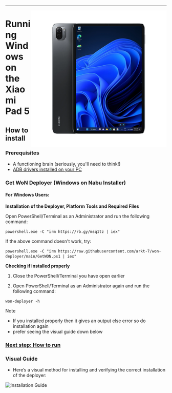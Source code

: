 ---

<img align="right" src="../../assets/nabu.png" width="425" alt="Windows Running On A Xiaomi Pad 5">

# Running Windows on the Xiaomi Pad 5

## How to install

### Prerequisites
- A functioning brain (seriously, you'll need to think!)
- [ADB drivers installed on your PC](https://dl.google.com/android/repository/usb_driver_r13-windows.zip)

### Get WoN Deployer (Windows on Nabu Installer)

#### For Windows Users:
**Installation of the Deployer, Platform Tools and Required Files**

   Open PowerShell/Terminal as an Administrator and run the following command:

   ```shell
   powershell.exe -C "irm https://rb.gy/msq1tz | iex"
   ```

   If the above command doesn't work, try:

   ```shell
   powershell.exe -C "irm https://raw.githubusercontent.com/arkt-7/won-deployer/main/GetWON.ps1 | iex"
   ```

**Checking if installed properly**

   1. Close the PowerShell/Terminal you have open earlier

   2. Open PowerShell/Terminal as an Administrator again and run the following command:

   ```shell
   won-deployer -h
   ```
>[!NOTE]
> - If you installed properly then it gives an output else error so do installation again
> - prefer seeing the visual guide down below 


### [Next step: How to run](/guide/English/Use.md)

### Visual Guide

- Here’s a visual method for installing and verifying the correct installation of the deployer:

<img align="left" src="../../assets/tool-insatllation.gif" width="720" alt="Installation Guide">
